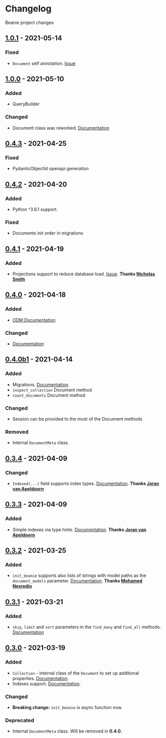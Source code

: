# Changelog
Beanie project changes

## [1.0.1] - 2021-05-14
### Fixed
- `Document` self annotation. [Issue](https://github.com/roman-right/beanie/issues/29)

## [1.0.0] - 2021-05-10
### Added
- QueryBuilder
### Changed
- Document class was reworked. [Documentation](https://roman-right.github.io/beanie/api/document/)

## [0.4.3] - 2021-04-25
### Fixed
- PydanticObjectId openapi generation

## [0.4.2] - 2021-04-20
### Added
- Python ^3.6.1 support.

### Fixed
- Documents init order in migrations

## [0.4.1] - 2021-04-19
### Added
- Projections support to reduce database load. [Issue](https://github.com/roman-right/beanie/issues/16). **Thanks [Nicholas Smith](https://github.com/nzsmith1)**

## [0.4.0] - 2021-04-18
### Added
- [ODM Documentation](https://roman-right.github.io/beanie/documentation/odm/)

### Changed
- [Documentation](https://roman-right.github.io/beanie/)

## [0.4.0b1] - 2021-04-14
### Added
- Migrations. [Documentation](https://roman-right.github.io/beanie/quickstart/migrations/).
- `inspect_collection` Document method
- `count_documents` Document method

### Changed
- Session can be provided to the most of the Document methods

### Removed
- Internal `DocumentMeta` class.

## [0.3.4] - 2021-04-09
### Changed
- `Indexed(...)` field supports index types. [Documentation](https://roman-right.github.io/beanie/#indexes). **Thanks [Joran van Apeldoorn](https://github.com/jorants)**

## [0.3.3] - 2021-04-09
### Added
- Simple indexes via type hints. [Documentation](https://roman-right.github.io/beanie/#indexes). **Thanks [Joran van Apeldoorn](https://github.com/jorants)**

## [0.3.2] - 2021-03-25
### Added
- `init_beanie` supports also lists of strings with model paths as the` document_models` parameter. [Documentation](https://roman-right.github.io/beanie/#init). **Thanks [Mohamed Nesredin](https://github.com/Mohamed-Kaizen)**

## [0.3.1] - 2021-03-21
### Added
- `skip`, `limit` and `sort` parameters in the `find_many` and `find_all` methods. [Documentation](https://roman-right.github.io/beanie/#find-many-documents)

## [0.3.0] - 2021-03-19
### Added
- `Collection` - internal class of the `Document` to set up additional properties. [Documentation](https://roman-right.github.io/beanie/#collection-setup).
- Indexes support. [Documentation](https://roman-right.github.io/beanie/#indexes).

### Changed
- **Breaking change:** `init_beanie` is async function now.

### Deprecated
- Internal `DocumentMeta` class. Will be removed in **0.4.0**.

[0.3.0]: https://pypi.org/project/beanie/0.3.0
[0.3.1]: https://pypi.org/project/beanie/0.3.1
[0.3.2]: https://pypi.org/project/beanie/0.3.2
[0.3.3]: https://pypi.org/project/beanie/0.3.3
[0.3.4]: https://pypi.org/project/beanie/0.3.4
[0.4.0b1]: https://pypi.org/project/beanie/0.4.0b1
[0.4.0]: https://pypi.org/project/beanie/0.4.0
[0.4.1]: https://pypi.org/project/beanie/0.4.1
[0.4.2]: https://pypi.org/project/beanie/0.4.2
[0.4.3]: https://pypi.org/project/beanie/0.4.3
[1.0.0]: https://pypi.org/project/beanie/1.0.0
[1.0.1]: https://pypi.org/project/beanie/1.0.1